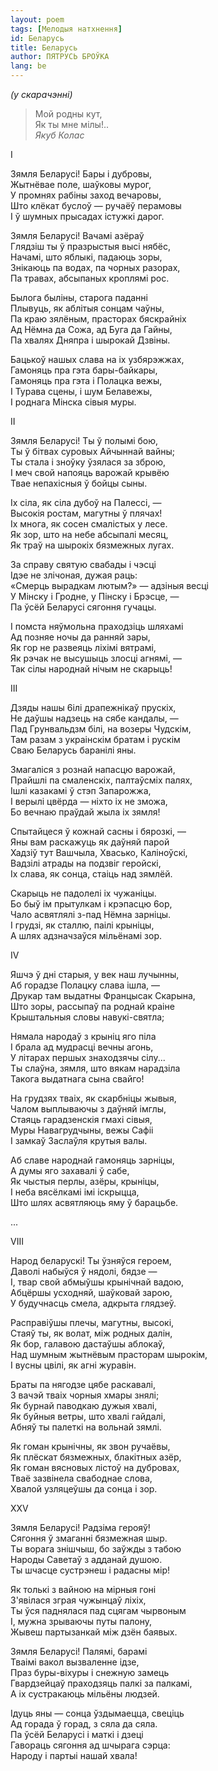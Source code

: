 ```yaml
---
layout: poem
tags: [Мелодыя натхнення]
id: Беларусь
title: Беларусь
author: ПЯТРУСЬ БРОЎКА
lang: be
---
```



*(y  скарачэнні)*

> Мой родны кут,  
> Як ты мне мілы!..  
> *Якуб Колас*

I

Зямля Беларусі! Бары і дубровы,  
Жытнёвае поле, шаўковы мурог,  
У промнях рабіны заход вечаровы,  
Што клёкат буслоў  — ручаёў перамовы  
I ў шумных прысадах істужкі дарог.  

Зямля Беларусі! Вачамі азёраў  
Глядзіш ты ў празрыстыя высі нябёс,  
Начамі, што яблыкі, падаюць зоры,  
Знікаюць па водах, па чорных разорах,  
Па травах, абсыпаных кроплямі рос.  

Былога быліны, старога паданні  
Плывуць, як аблітыя сонцам чаўны,  
Па краю зялёным, прасторах бяскрайніх  
Ад Нёмна да Сожа, ад Буга да Гайны,  
Па хвалях Дняпра і шырокай Дзвіны.  

Бацькоў нашых слава на іх узбярэжжах,  
Гамоняць пра гэта бары-байкары,  
Гамоняць пра гэта і Полацка вежы,  
I Турава сцены, і шум Белавежы,  
I роднага Мінска сівыя муры.  

II

Зямля Беларусі! Ты ў полымі бою,  
Ты ў бітвах суровых Айчыннай вайны;  
Ты стала і зноўку ўзялася за зброю,  
I меч свой напояць варожай крывёю  
Твае непахісныя ў бойцы сыны.  

Іх сіла, як сіла дубоў на Палессі, —  
Высокія ростам, магутны ў плячах!  
Іх многа, як  сосен смалістых y  лесе.  
Як  зор, што на небе абсыпалі месяц,  
Як траў на шырокіх бязмежных лугах.  

За справу святую свабады  і чэсці  
Ідэе не злічоная, дужая раць:  
«Смерць вырадкам лютым?» —  адзіныя весці  
У Мінску і Гродне, у Пінску і Брэсце, —   
Па ўсёй Беларусі сягоння гучацы.

I помста няўмольна  праходзіць шляхамі  
Ад позняе ночы да ранняй зары,  
Як гор не развеяць ліхімі вятрамі,  
Як рэчак не высушыць злосці агнямі, —  
Так сілы народнай нічым не скарыць!  

III

Дзяды нашы 6ілі драпежнікаў прускіх,  
He даўшы надзець на сябе кандалы, —  
Пад Грунвальдзм білі, на возеры Чудскім,  
Там разам з украінскім братам і рускім  
Сваю Беларусь баранілі яны.  

Змагаліся з рознай напасцю варожай,  
Прайшлі па смаленскіх, палтаўсміх палях,  
Ішлі казакамі ў стэп  Запарожжа,  
I  верылі цвёрда — ніхто іх не зможа,  
Бо вечнаю  праўдай жыла іх зямля!  

Спытайцеся ў кожнай сасны і бярозкі,  —  
Яны вам раскажуць  як даўняй парой  
Хадзіў тут Вашчыла, Хвасько, Каліноўскі,  
Вадзілі атрады на подзвіг геройскі,  
Іх слава, як  сонца, стаіць над зямлёй.  

Скарыць не падолелі іх чужаніцы.  
Бо быў ім прытулкам і крэпасцю 6ор,  
Чало асвятлялі з-пад Нёмна зарніцы.  
І грудзі,  як сталлю, паілі  крыніцы,  
А шлях адзначзаўся мільёнамі  зор.  

IV

Яшчэ ў дні старыя, у век наш лучынны,  
Аб горадзе Полацку слава ішла, —  
Друкар там выдатны Францысак Скарына,  
Што зоры, рассыпаў па роднай краіне  
Крыштальныя словы навукі-святла;  

Нямала народаў з крыніц яго піла  
I брала ад мудрасці вечны агонь,  
У літарах першых знаходзячы сілу...  
Ты слаўна, зямля, што вякам нарадзіла  
Такога выдатнага сына свайго!  

На грудзях тваіх, як скарбніцы жывыя,  
Чалом выплываючы з даўняй імглы,  
Стаяць гарадзенскія гмахі сівыя,  
Муры Навагрудчыны, вежы Сафіі  
I замкаў Заслаўля крутыя валы.  

Аб славе народнай гамоняць зарніцы,  
А думы яго захавалі ў сабе,  
Як чыстыя перлы, азёры, крыніцы,  
I неба вясёлкамі імі іскрыцца,  
Што шлях асвятляюць яму ў барацьбе.  

...

VIII

Народ беларускі! Ты ўзняўся героем,  
Даволі набыўся ў нядолі, бядзе —  
I, твар свой абмыўшы крынічнай вадою,  
Абцёршы усходняй, шаўковай зарою,  
У будучнасць смела, адкрыта глядзеў.  

Расправіўшы плечы, магутны, высокі,  
Стаяў ты, як волат, між родных далін,  
Як бор, галавою дастаўшы аблокаў,  
Над шумным жытнёвым прасторам шырокім,  
I вусны цвілі, як агні журавін.  

Браты па нягодзе цябе раскавалі,  
3 вачэй тваіх чорныя хмары знялі;  
Як бурнай паводкаю дужыя хвалі,  
Як буйныя ветры, што хвалі гайдалі,  
Абняў ты палеткі на вольнай зямлі.  

Як гоман крынічны, як звон ручаёвы,  
Як плёскат бязмежных, блакітных азёр,  
Як гоман вясновых лістоў на дубровах,  
Тваё зазвінела свабоднае слова,  
Хвалой узляцеўшы да сонца і зор.  

XXV  

Зямля Беларусі! Радзіма герояў!  
Сягоння ў змаганні бязмежная шыр.  
Ты ворага знішчыш, бо заўжды з табою  
Народы Саветаў з адданай душою.  
Ты шчасце сустрэнеш і радасны мір!  

Як толькі з вайною на мірныя гоні  
З'явілася зграя чужынцаў ліхіх,  
Ты ўся паднялася пад сцягам чырвоным  
I, мужна зрываючы путы палону,  
Жывеш партызанкай між дзён баявых.  

Зямля Беларусі! Палямі, барамі  
Тваімі вакол вызваленне ідзе,  
Праз буры-віхуры і снежную замець  
Гвардзейцаў праходзяць палкі за палкамі,  
А іх сустракаюць мільёны людзей.  

Ідуць яны — сонца ўздымаецца, свеціць  
Ад горада ў горад, з сяла да сяла.  
Па ўсёй Беларусі і маткі і дзеці  
Гавораць сягоння ад шчырага сэрца:  
Народу і партыі нашай хвала!  